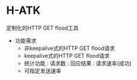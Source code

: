 # H-ATK
定制化的HTTP GET flood工具


* 功能需求
  - 非keepalive式的HTTP GET flood请求
  - keepalive式的HTTP GET flood请求
  - 统计功能
     : 请求数
     : 回应结果
     : 请求速率(成功)
  - 可指定发送速率





